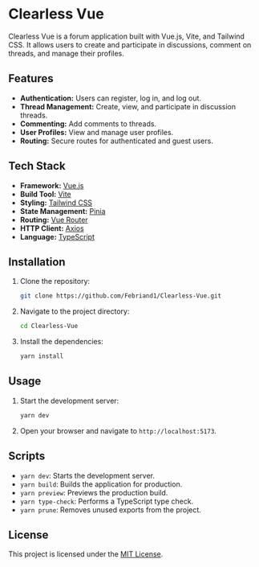 # Clearless Vue

Clearless Vue is a forum application built with Vue.js, Vite, and Tailwind CSS. It allows users to create and participate in discussions, comment on threads, and manage their profiles.

## Features

-   **Authentication:** Users can register, log in, and log out.
-   **Thread Management:** Create, view, and participate in discussion threads.
-   **Commenting:** Add comments to threads.
-   **User Profiles:** View and manage user profiles.
-   **Routing:** Secure routes for authenticated and guest users.

## Tech Stack

-   **Framework:** [Vue.js](https://vuejs.org/)
-   **Build Tool:** [Vite](https://vitejs.dev/)
-   **Styling:** [Tailwind CSS](https://tailwindcss.com/)
-   **State Management:** [Pinia](https://pinia.vuejs.org/)
-   **Routing:** [Vue Router](https://router.vuejs.org/)
-   **HTTP Client:** [Axios](https://axios-http.com/)
-   **Language:** [TypeScript](https://www.typescriptlang.org/)

## Installation

1.  Clone the repository:

    ```bash
    git clone https://github.com/Febriand1/Clearless-Vue.git
    ```

2.  Navigate to the project directory:

    ```bash
    cd Clearless-Vue
    ```

3.  Install the dependencies:

    ```bash
    yarn install
    ```

## Usage

1.  Start the development server:

    ```bash
    yarn dev
    ```

2.  Open your browser and navigate to `http://localhost:5173`.

## Scripts

-   `yarn dev`: Starts the development server.
-   `yarn build`: Builds the application for production.
-   `yarn preview`: Previews the production build.
-   `yarn type-check`: Performs a TypeScript type check.
-   `yarn prune`: Removes unused exports from the project.

## License

This project is licensed under the [MIT License](LICENSE).
